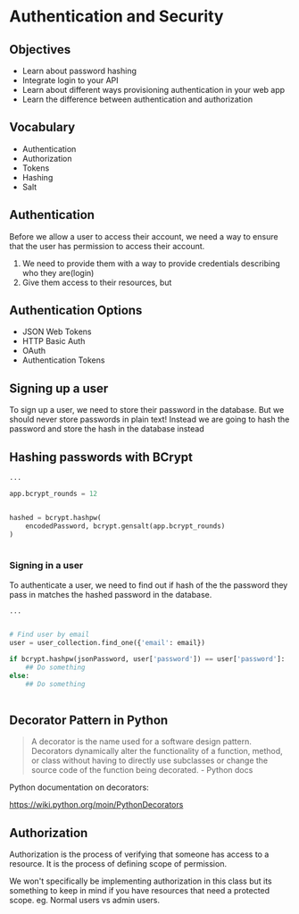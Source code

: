 # Authentication and Security

## Objectives

- Learn about password hashing
- Integrate login to your API
- Learn about different ways provisioning authentication in your web app
- Learn the difference between authentication and authorization

## Vocabulary

- Authentication
- Authorization
- Tokens
- Hashing
- Salt


## Authentication

Before we allow a user to access their account, we need a way to ensure that the user has permission to access their account.

1. We need to provide them with a way to provide credentials describing who they are(login)
2. Give them access to their resources, but

## Authentication Options

- JSON Web Tokens
- HTTP Basic Auth
- OAuth
- Authentication Tokens


## Signing up a user

To sign up a user, we need to store their password in the database. But we should never store passwords in plain text! Instead we are going to hash the password and store the hash in the database instead

## Hashing passwords with BCrypt

```python
...

app.bcrypt_rounds = 12


hashed = bcrypt.hashpw(
    encodedPassword, bcrypt.gensalt(app.bcrypt_rounds)
)
                
```


### Signing in a user

To authenticate a user, we need to find out if hash of the the password they pass in matches the hashed password in the database.

```python
...


# Find user by email 
user = user_collection.find_one({'email': email})

if bcrypt.hashpw(jsonPassword, user['password']) == user['password']:
    ## Do something
else:
    ## Do something
                         
```


## Decorator Pattern in Python

> A decorator is the name used for a software design pattern. Decorators dynamically alter the functionality of a function, method, or class without having to directly use subclasses or change the source code of the function being decorated. - Python docs


Python documentation on decorators:

https://wiki.python.org/moin/PythonDecorators

## Authorization

Authorization is the process of verifying that someone has access to a resource. It is the process of defining scope of permission.

We won't specifically be implementing authorization in this class but its something to keep in mind if you have resources that need a protected scope. eg. Normal users vs admin users.



